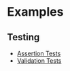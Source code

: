 # Examples

## Testing

* [Assertion Tests](/examples/assertion-tests/README.md)
* [Validation Tests](/examples/validation-tests/README.md)